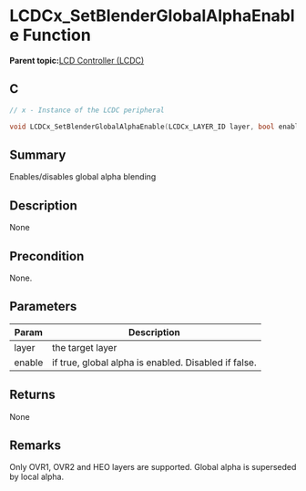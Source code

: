 # LCDCx\_SetBlenderGlobalAlphaEnable Function

**Parent topic:**[LCD Controller \(LCDC\)](GUID-6C399A67-3956-464B-9055-02C390FC3228.md)

## C

```c
// x - Instance of the LCDC peripheral

void LCDCx_SetBlenderGlobalAlphaEnable(LCDCx_LAYER_ID layer, bool enable)
```

## Summary

Enables/disables global alpha blending

## Description

None

## Precondition

None.

## Parameters

|Param|Description|
|-----|-----------|
|layer|the target layer|
|enable|if true, global alpha is enabled. Disabled if false.|

## Returns

None

## Remarks

Only OVR1, OVR2 and HEO layers are supported. Global alpha is superseded by local alpha.

